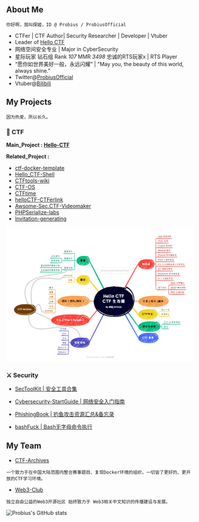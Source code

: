 ## About Me
```
你好啊，我叫探姬，ID @ Probius / ProbiusOfficial
```

- CTFer | CTF Author| Security Researcher | Developer | Vtuber
- Leader of [Hello CTF](https://github.com/ProbiusOfficial/Hello-CTF)
- 网络空间安全专业 | Major in CyberSecurity
- 星际玩家 钻石组 Rank *107* MMR *3498* 忠诚的RTS玩家x | RTS Player
- “愿你如世界美好一般，永远闪耀” | "May you, the beauty of this world, always shine."    
- Twitter@[ProbiusOfficial](https://twitter.com/ProbiusOfficial) 
- Vtuber@[Bilibili](https://space.bilibili.com/27109929) 

## My Projects
```
因为热爱，所以长久。
```
### 🏴 CTF

**Main_Project : [Hello-CTF](https://github.com/ProbiusOfficial/Hello-CTF)**

**Related_Project :**

- [ctf-docker-template](https://github.com/CTF-Archives/ctf-docker-template)
- [Hello_CTF-Shell](https://github.com/ProbiusOfficial/Hello_CTF-Shell)
- [CTFtools-wiki](https://github.com/ProbiusOfficial/CTFtools-wiki) 
- [CTF-OS](https://github.com/ProbiusOfficial/CTF-OS) 
- [CTFtime](https://github.com/ProbiusOfficial/CTFtime) 
- [helloCTF-CTFerlink](https://github.com/ProbiusOfficial/helloCTF-CTFerlink) 
- [Awsome-Sec.CTF-Videomaker](https://github.com/ProbiusOfficial/Awsome-Sec.CTF-Videomaker) 
- [PHPSerialize-labs](https://github.com/ProbiusOfficial/PHPSerialize-labs)
- [Invitation-generating](https://github.com/ProbiusOfficial/Invitation-generating)

![CTF 生态](./assets/image-20231105152851229.png)

### ⚔ Security

- [SecToolKit | 安全工具合集](https://github.com/ProbiusOfficial/SecToolKit)

- [Cybersecurity-StartGuide | 网络安全入门指南](https://github.com/ProbiusOfficial/Cybersecurity-StartGuide)
- [PhishingBook | 钓鱼攻击资源汇总&备忘录](https://github.com/tib36/PhishingBook)
- [bashFuck | Bash无字母命令执行](https://github.com/ProbiusOfficial/bashFuck)

## My Team
- [CTF-Archives](https://github.com/CTF-Archives)
```
一个致力于在中国大陆范围内整合赛事题目、复现Docker环境的组织，一切皆了更好的、更开放的CTF学习环境。
```
- [Web3-Club](https://github.com/Web3-Club)

```
独立自由公益的Web3开源社区 始终致力于 Web3相关中文知识的传播建设与发展。
```

![Probius's GitHub stats](https://github-readme-stats.vercel.app/api?username=ProbiusOfficial&include_all_commits=true&hide_border=true) 
